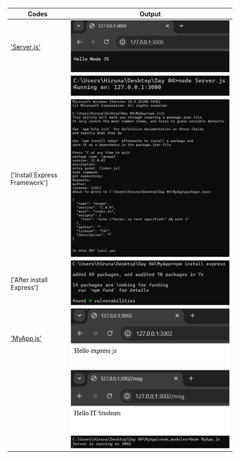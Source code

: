 
 | Codes | Output |
 |-------|--------|
 |['Server.js'](./Codes/Server.js)|![Server.js_1.png](./Outputs/Server.js_1.png)|
 |   |![Server.js_2.png](./Outputs/Server.js_2.png)|
 |['Install Express Framework']|![MyApp.zip_1.png](./Outputs/MyApp.zip_1.png)|
 |['After install Express']|![MyApp.zip_2.png](./Outputs/MyApp.zip_2.png)|
 |['MyApp.js'](./Codes/MyApp.js)|![MyApp.js_1.png](./Outputs/MyApp.js_1.png)|
 |   |![MyApp.js_2.png](./Outputs/MyApp.js_2.png)|
 |   |![MyApp.js_3.png](./Outputs/MyApp.js_3.png)|.
